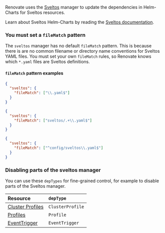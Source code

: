 Renovate uses the [Sveltos](https://projectsveltos.github.io/sveltos/) manager to update the dependencies in Helm-Charts for Sveltos resources.

Learn about Sveltos Helm-Charts by reading the [Sveltos documentation](https://projectsveltos.github.io/sveltos/addons/helm_charts/).

### You must set a `fileMatch` pattern

The `sveltos` manager has no default `fileMatch` pattern.
This is because there is are no common filename or directory name conventions for Sveltos YAML files.
You must set your own `fileMatch` rules, so Renovate knows which `*.yaml` files are Sveltos definitions.

#### `fileMatch` pattern examples

```json title="If most .yaml files in your repository are for Sveltos"
{
  "sveltos": {
    "fileMatch": ["\\.yaml$"]
  }
}
```

```json title="Sveltos YAML files are in a sveltos/ directory"
{
  "sveltos": {
    "fileMatch": ["sveltos/.+\\.yaml$"]
  }
}
```

```json title="One Sveltos file in a directory"
{
  "sveltos": {
    "fileMatch": ["^config/sveltos\\.yaml$"]
  }
}
```

### Disabling parts of the sveltos manager

You can use these `depTypes` for fine-grained control, for example to disable parts of the Sveltos manager.

| Resource                                                                                | `depType`        |
| :-------------------------------------------------------------------------------------- | :--------------- |
| [Cluster Profiles](https://projectsveltos.github.io/sveltos/addons/clusterprofile/)     | `ClusterProfile` |
| [Profiles](https://projectsveltos.github.io/sveltos/addons/profile/)                    | `Profile`        |
| [EventTrigger](https://projectsveltos.github.io/sveltos/events/addon_event_deployment/) | `EventTrigger`   |
